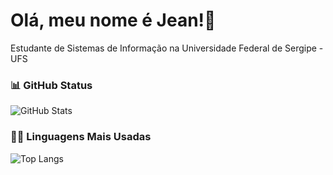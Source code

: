 # Olá, meu nome é Jean!👋
Estudante de Sistemas de Informação na Universidade Federal de Sergipe - UFS

### 📊 GitHub Status
![GitHub Stats](https://github-readme-stats.vercel.app/api?username=jcjean&theme=transparent&bg_color=000&border_color=30A3DC&show_icons=true&icon_color=30A3DC&title_color=E94D5F&text_color=FFF&hide_title=true&hide=stars)

### 👨‍💻 Linguagens Mais Usadas
![Top Langs](https://github-readme-stats-git-masterrstaa-rickstaa.vercel.app/api/top-langs/?username=jcjean&bg_color=000&border_color=30A3DC&title_color=E94D5F&text_color=FFF&hide_title=true)
